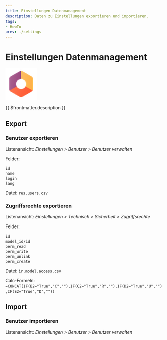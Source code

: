 ```yaml
---
title: Einstellungen Datenmanagement
description: Daten zu Einstellungen exportieren und importieren.
tags:
- HowTo
prev: ./settings
---
```

# Einstellungen Datenmanagement
![icons_odoo_settings](attachments/icons_odoo_settings.png)

{{ $frontmatter.description }}

## Export

### Benutzer exportieren

Listenansicht: *Einstellungen > Benutzer > Benutzer verwalten*

Felder:
```
id
name
login
lang
```
Datei: `res.users.csv`

### Zugriffsrechte exportieren

Listenansicht: *Einstellungen > Technisch > Sicherheit > Zugriffsrechte*

Felder:
```
id
model_id/id
perm_read
perm_write
perm_unlink
perm_create
```
Datei: `ir.model.access.csv`

Calc-Formeln: `=CONCAT(IF(B2="True","C",""),IF(C2="True","R",""),IF(D2="True","U",""),IF(E2="True","D",""))`

## Import

### Benutzer importieren

Listenansicht: *Einstellungen > Benutzer > Benutzer verwalten*
